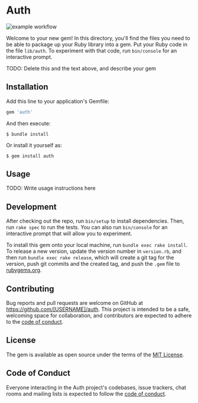 # Auth
![example workflow](https://github.com/idea-fragments/auth/actions/workflows/main.yml/badge.svg)

Welcome to your new gem! In this directory, you'll find the files you need to be able to package up your Ruby library into a gem. Put your Ruby code in the file `lib/auth`. To experiment with that code, run `bin/console` for an interactive prompt.

TODO: Delete this and the text above, and describe your gem

## Installation

Add this line to your application's Gemfile:

```ruby
gem 'auth'
```

And then execute:

    $ bundle install

Or install it yourself as:

    $ gem install auth

## Usage

TODO: Write usage instructions here

## Development

After checking out the repo, run `bin/setup` to install dependencies. Then, run `rake spec` to run the tests. You can also run `bin/console` for an interactive prompt that will allow you to experiment.

To install this gem onto your local machine, run `bundle exec rake install`. To release a new version, update the version number in `version.rb`, and then run `bundle exec rake release`, which will create a git tag for the version, push git commits and the created tag, and push the `.gem` file to [rubygems.org](https://rubygems.org).

## Contributing

Bug reports and pull requests are welcome on GitHub at https://github.com/[USERNAME]/auth. This project is intended to be a safe, welcoming space for collaboration, and contributors are expected to adhere to the [code of conduct](https://github.com/[USERNAME]/auth/blob/main/CODE_OF_CONDUCT.md).

## License

The gem is available as open source under the terms of the [MIT License](https://opensource.org/licenses/MIT).

## Code of Conduct

Everyone interacting in the Auth project's codebases, issue trackers, chat rooms and mailing lists is expected to follow the [code of conduct](https://github.com/[USERNAME]/auth/blob/main/CODE_OF_CONDUCT.md).
